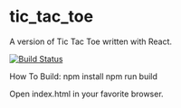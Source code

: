 # tic_tac_toe
A version of Tic Tac Toe written with React.

[![Build Status](https://travis-ci.org/aelawson/tic_tac_toe.svg?branch=master)](https://travis-ci.org/aelawson/tic_tac_toe)

How To Build:
npm install
npm run build

Open index.html in your favorite browser.
